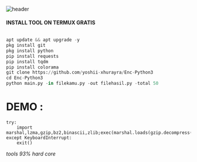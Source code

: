 ![header](https://capsule-render.vercel.app/api?type=waving&color=auto&height=300&section=header&text=TOOLS%20ENCRYPT&fontSize=90&animation=fadeIn&fontAlignY=38&desc=PYTHON-3%20BY%20CATHRINE%20ALICE%20KAYONA&descAlignY=51&descAlign=62)

  
#### INSTALL TOOL ON TERMUX GRATIS
```python

apt update && apt upgrade -y
pkg install git
pkg install python
pip install requests
pip install tqdm        
pip install colorama         
git clone https://github.com/yoshii-xhurayra/Enc-Python3            
cd Enc-Python3      
python main.py -in filekamu.py -out filehasil.py -total 50           
```

# DEMO :
```
try:           
	import marshal,lzma,gzip,bz2,binascii,zlib;exec(marshal.loads(gzip.decompress()            
except KeyboardInterrupt:            
	exit()           
```


*tools 93% hard core*
